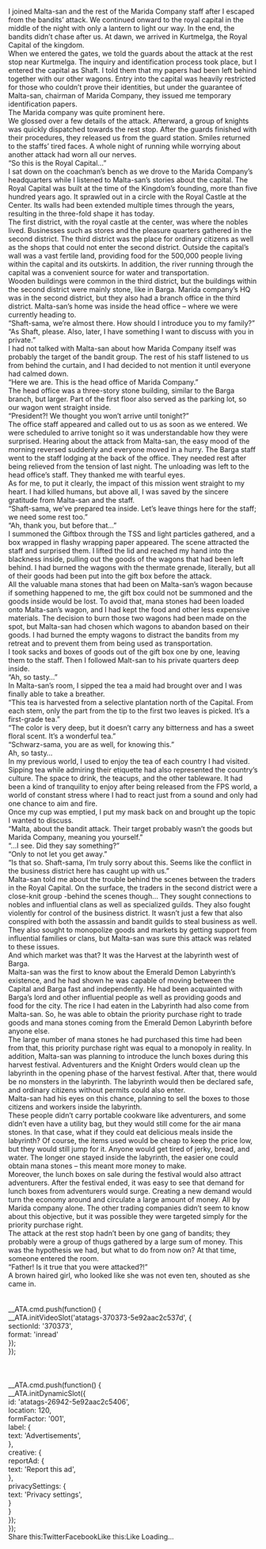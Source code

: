 <br/>
I joined Malta-san and the rest of the Marida Company staff after I escaped from the bandits’ attack. We continued onward to the royal capital in the middle of the night with only a lantern to light our way. In the end, the bandits didn’t chase after us. At dawn, we arrived in Kurtmelga, the Royal Capital of the kingdom.<br/>
When we entered the gates, we told the guards about the attack at the rest stop near Kurtmelga. The inquiry and identification process took place, but I entered the capital as Shaft. I told them that my papers had been left behind together with our other wagons. Entry into the capital was heavily restricted for those who couldn’t prove their identities, but under the guarantee of Malta-san, chairman of Marida Company, they issued me temporary identification papers.<br/>
The Marida company was quite prominent here.<br/>
We glossed over a few details of the attack. Afterward, a group of knights was quickly dispatched towards the rest stop. After the guards finished with their procedures, they released us from the guard station. Smiles returned to the staffs’ tired faces. A whole night of running while worrying about another attack had worn all our nerves.<br/>
“So this is the Royal Capital…”<br/>
I sat down on the coachman’s bench as we drove to the Marida Company’s headquarters while I listened to Malta-san’s stories about the capital. The Royal Capital was built at the time of the Kingdom’s founding, more than five hundred years ago. It sprawled out in a circle with the Royal Castle at the Center. Its walls had been extended multiple times through the years, resulting in the three-fold shape it has today.<br/>
The first district, with the royal castle at the center, was where the nobles lived. Businesses such as stores and the pleasure quarters gathered in the second district. The third district was the place for ordinary citizens as well as the shops that could not enter the second district. Outside the capital’s wall was a vast fertile land, providing food for the 500,000 people living within the capital and its outskirts. In addition, the river running through the capital was a convenient source for water and transportation.<br/>
Wooden buildings were common in the third district, but the buildings within the second district were mainly stone, like in Barga. Marida company’s HQ was in the second district, but they also had a branch office in the third district. Malta-san’s home was inside the head office – where we were currently heading to.<br/>
“Shaft-sama, we’re almost there. How should I introduce you to my family?”<br/>
“As Shaft, please. Also, later, I have something I want to discuss with you in private.”<br/>
I had not talked with Malta-san about how Marida Company itself was probably the target of the bandit group. The rest of his staff listened to us from behind the curtain, and I had decided to not mention it until everyone had calmed down.<br/>
“Here we are. This is the head office of Marida Company.”<br/>
The head office was a three-story stone building, similar to the Barga branch, but larger. Part of the first floor also served as the parking lot, so our wagon went straight inside.<br/>
“President?! We thought you won’t arrive until tonight?”<br/>
The office staff appeared and called out to us as soon as we entered. We were scheduled to arrive tonight so it was understandable how they were surprised. Hearing about the attack from Malta-san, the easy mood of the morning reversed suddenly and everyone moved in a hurry. The Barga staff went to the staff lodging at the back of the office. They needed rest after being relieved from the tension of last night. The unloading was left to the head office’s staff. They thanked me with tearful eyes.<br/>
As for me, to put it clearly, the impact of this mission went straight to my heart. I had killed humans, but above all, I was saved by the sincere gratitude from Malta-san and the staff.<br/>
“Shaft-sama, we’ve prepared tea inside. Let’s leave things here for the staff; we need some rest too.”<br/>
“Ah, thank you, but before that…”<br/>
I summoned the Giftbox through the TSS and light particles gathered, and a box wrapped in flashy wrapping paper appeared. The scene attracted the staff and surprised them. I lifted the lid and reached my hand into the blackness inside, pulling out the goods of the wagons that had been left behind. I had burned the wagons with the thermate grenade, literally, but all of their goods had been put into the gift box before the attack.<br/>
All the valuable mana stones that had been on Malta-san’s wagon because if something happened to me, the gift box could not be summoned and the goods inside would be lost. To avoid that, mana stones had been loaded onto Malta-san’s wagon, and I had kept the food and other less expensive materials. The decision to burn those two wagons had been made on the spot, but Malta-san had chosen which wagons to abandon based on their goods. I had burned the empty wagons to distract the bandits from my retreat and to prevent them from being used as transportation.<br/>
I took sacks and boxes of goods out of the gift box one by one, leaving them to the staff. Then I followed Malt-san to his private quarters deep inside.<br/>
“Ah, so tasty…”<br/>
In Malta-san’s room, I sipped the tea a maid had brought over and I was finally able to take a breather.<br/>
“This tea is harvested from a selective plantation north of the Capital. From each stem, only the part from the tip to the first two leaves is picked. It’s a first-grade tea.”<br/>
“The color is very deep, but it doesn’t carry any bitterness and has a sweet floral scent. It’s a wonderful tea.”<br/>
“Schwarz-sama, you are as well, for knowing this.”<br/>
Ah, so tasty…<br/>
In my previous world, I used to enjoy the tea of each country I had visited. Sipping tea while admiring their etiquette had also represented the country’s culture. The space to drink, the teacups, and the other tableware. It had been a kind of tranquility to enjoy after being released from the FPS world, a world of constant stress where I had to react just from a sound and only had one chance to aim and fire.<br/>
Once my cup was emptied, I put my mask back on and brought up the topic I wanted to discuss.<br/>
“Malta, about the bandit attack. Their target probably wasn’t the goods but Marida Company, meaning you yourself.”<br/>
“…I see. Did they say something?”<br/>
“Only to not let you get away.”<br/>
“Is that so. Shaft-sama, I’m truly sorry about this. Seems like the conflict in the business district here has caught up with us.”<br/>
Malta-san told me about the trouble behind the scenes between the traders in the Royal Capital. On the surface, the traders in the second district were a close-knit group -behind the scenes though… They sought connections to nobles and influential clans as well as specialized guilds. They also fought violently for control of the business district. It wasn’t just a few that also conspired with both the assassin and bandit guilds to steal business as well. They also sought to monopolize goods and markets by getting support from influential families or clans, but Malta-san was sure this attack was related to these issues.<br/>
And which market was that? It was the Harvest at the labyrinth west of Barga.<br/>
Malta-san was the first to know about the Emerald Demon Labyrinth’s existence, and he had shown he was capable of moving between the Capital and Barga fast and independently. He had been acquainted with Barga’s lord and other influential people as well as providing goods and food for the city. The rice I had eaten in the Labyrinth had also come from Malta-san. So, he was able to obtain the priority purchase right to trade goods and mana stones coming from the Emerald Demon Labyrinth before anyone else.<br/>
The large number of mana stones he had purchased this time had been from that, this priority purchase right was equal to a monopoly in reality. In addition, Malta-san was planning to introduce the lunch boxes during this harvest festival. Adventurers and the Knight Orders would clean up the labyrinth in the opening phase of the harvest festival. After that, there would be no monsters in the labyrinth. The labyrinth would then be declared safe, and ordinary citizens without permits could also enter.<br/>
Malta-san had his eyes on this chance, planning to sell the boxes to those citizens and workers inside the labyrinth.<br/>
These people didn’t carry portable cookware like adventurers, and some didn’t even have a utility bag, but they would still come for the air mana stones. In that case, what if they could eat delicious meals inside the labyrinth? Of course, the items used would be cheap to keep the price low, but they would still jump for it. Anyone would get tired of jerky, bread, and water. The longer one stayed inside the labyrinth, the easier one could obtain mana stones – this meant more money to make.<br/>
Moreover, the lunch boxes on sale during the festival would also attract adventurers. After the festival ended, it was easy to see that demand for lunch boxes from adventurers would surge. Creating a new demand would turn the economy around and circulate a large amount of money. All by Marida company alone. The other trading companies didn’t seem to know about this objective, but it was possible they were targeted simply for the priority purchase right.<br/>
The attack at the rest stop hadn’t been by one gang of bandits; they probably were a group of thugs gathered by a large sum of money. This was the hypothesis we had, but what to do from now on? At that time, someone entered the room.<br/>
“Father! Is it true that you were attacked?!”<br/>
A brown haired girl, who looked like she was not even ten, shouted as she came in.<br/>
<br/>
<br/>
            __ATA.cmd.push(function() {<br/>
                __ATA.initVideoSlot('atatags-370373-5e92aac2c537d', {<br/>
                    sectionId: '370373',<br/>
                    format: 'inread'<br/>
                });<br/>
            });<br/>
        <br/>
 <br/>
<br/>
				__ATA.cmd.push(function() {<br/>
					__ATA.initDynamicSlot({<br/>
						id: 'atatags-26942-5e92aac2c5406',<br/>
						location: 120,<br/>
						formFactor: '001',<br/>
						label: {<br/>
							text: 'Advertisements',<br/>
						},<br/>
						creative: {<br/>
							reportAd: {<br/>
								text: 'Report this ad',<br/>
							},<br/>
							privacySettings: {<br/>
								text: 'Privacy settings',<br/>
							}<br/>
						}<br/>
					});<br/>
				});<br/>
			Share this:TwitterFacebookLike this:Like Loading... 